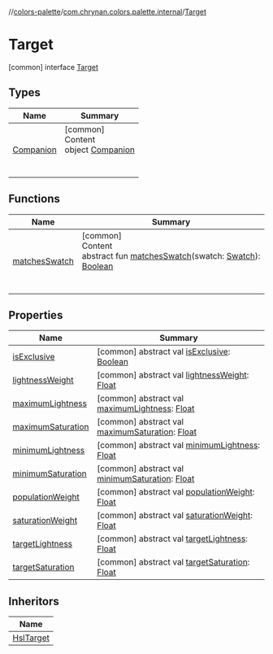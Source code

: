 //[colors-palette](../../../index.md)/[com.chrynan.colors.palette.internal](../index.md)/[Target](index.md)



# Target  
 [common] interface [Target](index.md)   


## Types  
  
|  Name |  Summary | 
|---|---|
| <a name="com.chrynan.colors.palette.internal/Target.Companion///PointingToDeclaration/"></a>[Companion](-companion/index.md)| <a name="com.chrynan.colors.palette.internal/Target.Companion///PointingToDeclaration/"></a>[common]  <br>Content  <br>object [Companion](-companion/index.md)  <br><br><br>|


## Functions  
  
|  Name |  Summary | 
|---|---|
| <a name="com.chrynan.colors.palette.internal/Target/matchesSwatch/#com.chrynan.colors.palette.Swatch/PointingToDeclaration/"></a>[matchesSwatch](matches-swatch.md)| <a name="com.chrynan.colors.palette.internal/Target/matchesSwatch/#com.chrynan.colors.palette.Swatch/PointingToDeclaration/"></a>[common]  <br>Content  <br>abstract fun [matchesSwatch](matches-swatch.md)(swatch: [Swatch](../../com.chrynan.colors.palette/-swatch/index.md)): [Boolean](https://kotlinlang.org/api/latest/jvm/stdlib/kotlin/-boolean/index.html)  <br><br><br>|


## Properties  
  
|  Name |  Summary | 
|---|---|
| <a name="com.chrynan.colors.palette.internal/Target/isExclusive/#/PointingToDeclaration/"></a>[isExclusive](is-exclusive.md)| <a name="com.chrynan.colors.palette.internal/Target/isExclusive/#/PointingToDeclaration/"></a> [common] abstract val [isExclusive](is-exclusive.md): [Boolean](https://kotlinlang.org/api/latest/jvm/stdlib/kotlin/-boolean/index.html)   <br>|
| <a name="com.chrynan.colors.palette.internal/Target/lightnessWeight/#/PointingToDeclaration/"></a>[lightnessWeight](lightness-weight.md)| <a name="com.chrynan.colors.palette.internal/Target/lightnessWeight/#/PointingToDeclaration/"></a> [common] abstract val [lightnessWeight](lightness-weight.md): [Float](https://kotlinlang.org/api/latest/jvm/stdlib/kotlin/-float/index.html)   <br>|
| <a name="com.chrynan.colors.palette.internal/Target/maximumLightness/#/PointingToDeclaration/"></a>[maximumLightness](maximum-lightness.md)| <a name="com.chrynan.colors.palette.internal/Target/maximumLightness/#/PointingToDeclaration/"></a> [common] abstract val [maximumLightness](maximum-lightness.md): [Float](https://kotlinlang.org/api/latest/jvm/stdlib/kotlin/-float/index.html)   <br>|
| <a name="com.chrynan.colors.palette.internal/Target/maximumSaturation/#/PointingToDeclaration/"></a>[maximumSaturation](maximum-saturation.md)| <a name="com.chrynan.colors.palette.internal/Target/maximumSaturation/#/PointingToDeclaration/"></a> [common] abstract val [maximumSaturation](maximum-saturation.md): [Float](https://kotlinlang.org/api/latest/jvm/stdlib/kotlin/-float/index.html)   <br>|
| <a name="com.chrynan.colors.palette.internal/Target/minimumLightness/#/PointingToDeclaration/"></a>[minimumLightness](minimum-lightness.md)| <a name="com.chrynan.colors.palette.internal/Target/minimumLightness/#/PointingToDeclaration/"></a> [common] abstract val [minimumLightness](minimum-lightness.md): [Float](https://kotlinlang.org/api/latest/jvm/stdlib/kotlin/-float/index.html)   <br>|
| <a name="com.chrynan.colors.palette.internal/Target/minimumSaturation/#/PointingToDeclaration/"></a>[minimumSaturation](minimum-saturation.md)| <a name="com.chrynan.colors.palette.internal/Target/minimumSaturation/#/PointingToDeclaration/"></a> [common] abstract val [minimumSaturation](minimum-saturation.md): [Float](https://kotlinlang.org/api/latest/jvm/stdlib/kotlin/-float/index.html)   <br>|
| <a name="com.chrynan.colors.palette.internal/Target/populationWeight/#/PointingToDeclaration/"></a>[populationWeight](population-weight.md)| <a name="com.chrynan.colors.palette.internal/Target/populationWeight/#/PointingToDeclaration/"></a> [common] abstract val [populationWeight](population-weight.md): [Float](https://kotlinlang.org/api/latest/jvm/stdlib/kotlin/-float/index.html)   <br>|
| <a name="com.chrynan.colors.palette.internal/Target/saturationWeight/#/PointingToDeclaration/"></a>[saturationWeight](saturation-weight.md)| <a name="com.chrynan.colors.palette.internal/Target/saturationWeight/#/PointingToDeclaration/"></a> [common] abstract val [saturationWeight](saturation-weight.md): [Float](https://kotlinlang.org/api/latest/jvm/stdlib/kotlin/-float/index.html)   <br>|
| <a name="com.chrynan.colors.palette.internal/Target/targetLightness/#/PointingToDeclaration/"></a>[targetLightness](target-lightness.md)| <a name="com.chrynan.colors.palette.internal/Target/targetLightness/#/PointingToDeclaration/"></a> [common] abstract val [targetLightness](target-lightness.md): [Float](https://kotlinlang.org/api/latest/jvm/stdlib/kotlin/-float/index.html)   <br>|
| <a name="com.chrynan.colors.palette.internal/Target/targetSaturation/#/PointingToDeclaration/"></a>[targetSaturation](target-saturation.md)| <a name="com.chrynan.colors.palette.internal/Target/targetSaturation/#/PointingToDeclaration/"></a> [common] abstract val [targetSaturation](target-saturation.md): [Float](https://kotlinlang.org/api/latest/jvm/stdlib/kotlin/-float/index.html)   <br>|


## Inheritors  
  
|  Name | 
|---|
| <a name="com.chrynan.colors.palette.internal/HslTarget///PointingToDeclaration/"></a>[HslTarget](../-hsl-target/index.md)|


